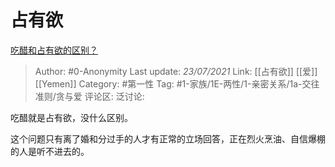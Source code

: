 # 占有欲
[吃醋和占有欲的区别？](https://www.zhihu.com/question/288975314/answer/1445658912)

> Author: #0-Anonymity
> Last update: *23/07/2021*
> Link: [[占有欲]] [[爱]] [[Yemen]]
> Category: #第一性
> Tag: #1-家族/1E-两性/1-亲密关系/1a-交往准则/贪与爱
> 评论区:
> 泛讨论:

吃醋就是占有欲，没什么区别。

这个问题只有离了婚和分过手的人才有正常的立场回答，正在烈火烹油、自信爆棚的人是听不进去的。
